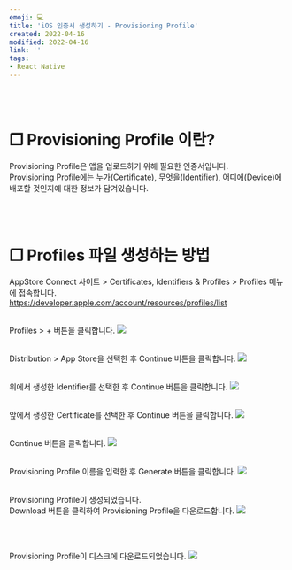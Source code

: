 ```yaml
---
emoji: 💻
title: 'iOS 인증서 생성하기 - Provisioning Profile'
created: 2022-04-16
modified: 2022-04-16
link: ''
tags:
- React Native
---
```

<br></br>



# **❐ Provisioning Profile 이란?**
Provisioning Profile은 앱을 업로드하기 위해 필요한 인증서입니다.  
Provisioning Profile에는 누가(Certificate), 무엇을(Identifier), 어디에(Device)에 배포할 것인지에 대한 정보가 담겨있습니다.
<br></br><br></br>



# **❐ Profiles 파일 생성하는 방법**
AppStore Connect 사이트 > Certificates, Identifiers & Profiles > Profiles 메뉴에 접속합니다.  
https://developer.apple.com/account/resources/profiles/list
<br></br>

Profiles > + 버튼을 클릭합니다.
![](/assets/react-native-create-ios-certificate-profiles1.png)
<br></br>

Distribution > App Store을 선택한 후 Continue 버튼을 클릭합니다.
![](/assets/react-native-create-ios-certificate-profiles2.png)
<br></br>

위에서 생성한 Identifier를 선택한 후 Continue 버튼을 클릭합니다.
![](/assets/react-native-create-ios-certificate-profiles3.png)
<br></br>

앞에서 생성한 Certificate를 선택한 후 Continue 버튼을 클릭합니다.
![](/assets/react-native-create-ios-certificate-profiles4.png)
<br></br>

Continue 버튼을 클릭합니다.
![](/assets/react-native-create-ios-certificate-profiles5.png)
<br></br>

Provisioning Profile 이름을 입력한 후 Generate 버튼을 클릭합니다.
![](/assets/react-native-create-ios-certificate-profiles6.png)
<br></br>

Provisioning Profile이 생성되었습니다.  
Download 버튼을 클릭하여 Provisioning Profile을 다운로드합니다.
![](/assets/react-native-create-ios-certificate-profiles7.png)
<div style="max-width:540px">
<br></br>

Provisioning Profile이 디스크에 다운로드되었습니다.
![](/assets/react-native-create-ios-certificate-profiles8.png)
</div>
<br></br><br></br>
